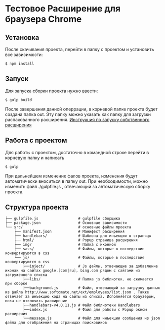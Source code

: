 # Тестовое Расширение для браузера Chrome 

## Установка

После скачивания проекта, перейти в папку с проектом и установить все зависимости:

```
$ npm install
```

## Запуск

Для запуска сборки проекта нужно ввести:


```
$ gulp build
```

После завершения данной оперрации, в корневой папке проекта будет создана папка out. Эту папку можно указать как папку для загрузки распакованного расширения. [Инструкция по запуску собственного расширения](https://support.google.com/chrome/a/answer/2714278?hl=ru)

## Работа с проектом

Для работы с проектом, достаточно в командной строке перейти в корневую папку и написать

```
$ gulp
```

При дальнейшем изменение фалов проекта, изменения будут автоматически вноситься в папку out.
При необходимости, можно изменить файл ./gulpfile.js , отвечающий за автоматическую сборку проекта.

## Структура проекта

```
├── gulpfile.js                  # gulpfile сборщика
├── package.json                 # Основные зависимости
└── src/                         # основные файлы проекта
    ├── manifest.json            # Манифест расширения
    ├── handlebars/              # Шаблоны для инъекции в страницы
    ├── html/                    # Popup страница расширения 
    ├── img/                     # Папка с иконкой
    ├── sass/                    # Файлы, которые в последствие конвертируются в css
    └── js/                      # Файлы, которые в последствие конвертируются в css
        ├──inject/               # Js файлы, отвечающие за добавление иконак на сайтах google.[com|ru], bing.com рядом с сайтами из загруженного списка
        ├──libs/                 # Папка js библиотек. не сжимается при сборке
        ├──background.js         # Файл, отвечающий за загрузку данных из файла http://www.softomate.net/ext/employees/list.json . Также отвечает за инъекцию кода на сайты из списка. Исполняется браузером, пока не отключить расширение
        ├──handlebars-v4.0.11.js # Файл библиотеки Handlebars
        ├──index.js              # Файл для работы с Popup окном расширения
        └──message.js            # Файл для инъекции сообщения из json файла для отображения на страницах поисковиков
```